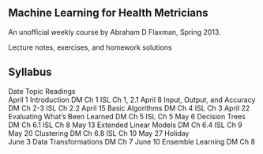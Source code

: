 Machine Learning for Health Metricians
--------------------------------------

An unofficial weekly course by Abraham D Flaxman, Spring 2013.


Lecture notes, exercises, and homework solutions

Syllabus
--------

Date  Topic	Readings	
April 1	Introduction	DM Ch 1	ISL Ch 1, 2.1
April 8	Input, Output, and Accuracy	DM Ch 2-3	ISL Ch 2.2
April 15	Basic Algorithms	DM Ch 4	ISL Ch 3
April 22	Evaluating What’s Been Learned	DM Ch 5	ISL Ch 5
May 6	Decision Trees	DM Ch 6.1	ISL Ch 8
May 13	Extended Linear Models	DM Ch 6.4	ISL Ch 9
May 20	Clustering	DM Ch 6.8	ISL Ch 10
May 27	Holiday		
June 3	Data Transformations	DM Ch 7	
June 10	Ensemble Learning	DM Ch 8	
